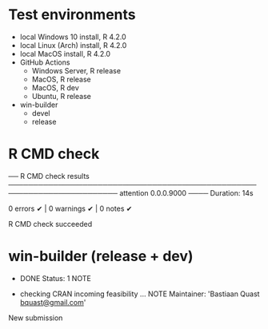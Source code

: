# Test environments

- local Windows 10 install, R 4.2.0
- local Linux (Arch) install, R 4.2.0
- local MacOS install, R 4.2.0
- GitHub Actions
   - Windows Server, R release
   - MacOS, R release
   - MacOS, R dev
   - Ubuntu, R release
- win-builder
   - devel
   - release


# R CMD check
   
── R CMD check results ──────────────────────────────────────────────────────────────────────── attention 0.0.0.9000 ────
Duration: 14s

0 errors ✔ | 0 warnings ✔ | 0 notes ✔

R CMD check succeeded


# win-builder (release + dev)

* DONE
Status: 1 NOTE

* checking CRAN incoming feasibility ... NOTE
Maintainer: 'Bastiaan Quast <bquast@gmail.com>'

New submission
